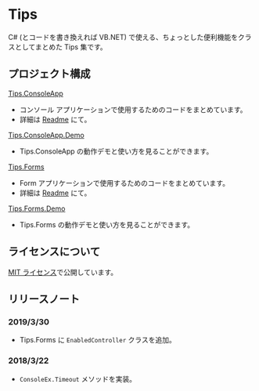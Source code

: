 # Tips

C# (とコードを書き換えれば VB.NET) で使える、ちょっとした便利機能をクラスとしてまとめた Tips 集です。

## プロジェクト構成

[Tips.ConsoleApp](https://github.com/TanaUmbreon/CSharpTips/tree/master/Tips.ConsoleApp)
  - コンソール アプリケーションで使用するためのコードをまとめています。
  - 詳細は [Readme](https://github.com/TanaUmbreon/CSharpTips/tree/master/Tips.ConsoleApp/Readme.md) にて。

[Tips.ConsoleApp.Demo](https://github.com/TanaUmbreon/CSharpTips/tree/master/Tips.ConsoleApp.Demo)
  - Tips.ConsoleApp の動作デモと使い方を見ることができます。

[Tips.Forms](https://github.com/TanaUmbreon/CSharpTips/tree/master/Tips.Forms)
  - Form アプリケーションで使用するためのコードをまとめています。
  - 詳細は [Readme](https://github.com/TanaUmbreon/CSharpTips/tree/master/Tips.Forms/Readme.md) にて。

[Tips.Forms.Demo](https://github.com/TanaUmbreon/CSharpTips/tree/master/Tips.Forms.Demo)
  - Tips.Forms の動作デモと使い方を見ることができます。

## ライセンスについて

[MIT ライセンス](LICENSE)で公開しています。

## リリースノート

### 2019/3/30

- Tips.Forms に `EnabledController` クラスを追加。

### 2018/3/22

- `ConsoleEx.Timeout` メソッドを実装。
